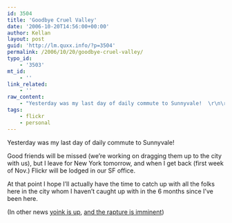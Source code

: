 ```yaml
---
id: 3504
title: 'Goodbye Cruel Valley'
date: '2006-10-20T14:56:00+00:00'
author: Kellan
layout: post
guid: 'http://lm.quxx.info/?p=3504'
permalink: /2006/10/20/goodbye-cruel-valley/
typo_id:
    - '3503'
mt_id:
    - ''
link_related:
    - ''
raw_content:
    - "Yesterday was my last day of daily commute to Sunnyvale!  \r\n\r\nGood friends will be missed (we\\'re working on dragging them up to the city with us), but I leave for New York tomorrow, and when I get back (first week of Nov.) Flickr will be lodged in our SF office.\r\n\r\nAt that point I hope I\\'ll actually have the time to catch up with all the folks here in the city whom I haven\\'t caught up with in the 6 months since I\\'ve been here.\r\n\r\n(In other news [yoink is up](http://flickr.com/photos/stewart/267309246/), [and the rapture is imminent](http://flickr.com/photos/kevincollins/267613517/))"
tags:
    - flickr
    - personal
---
```


Yesterday was my last day of daily commute to Sunnyvale!

Good friends will be missed (we’re working on dragging them up to the city with us), but I leave for New York tomorrow, and when I get back (first week of Nov.) Flickr will be lodged in our SF office.

At that point I hope I’ll actually have the time to catch up with all the folks here in the city whom I haven’t caught up with in the 6 months since I’ve been here.

(In other news [yoink is up](http://flickr.com/photos/stewart/267309246/), [and the rapture is imminent](http://flickr.com/photos/kevincollins/267613517/))